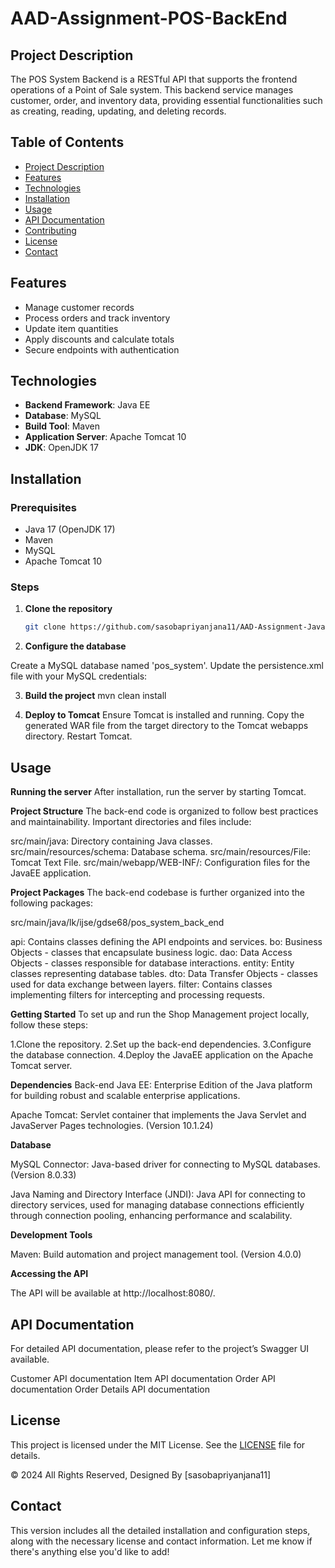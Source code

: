 # AAD-Assignment-POS-BackEnd

## Project Description
The POS System Backend is a RESTful API that supports the frontend operations of a Point of Sale system. This backend service manages customer, order, and inventory data, providing essential functionalities such as creating, reading, updating, and deleting records.

## Table of Contents
- [Project Description](#project-description)
- [Features](#features)
- [Technologies](#technologies)
- [Installation](#installation)
- [Usage](#usage)
- [API Documentation](#api-documentation)
- [Contributing](#contributing)
- [License](#license)
- [Contact](#contact)

## Features
- Manage customer records
- Process orders and track inventory
- Update item quantities
- Apply discounts and calculate totals
- Secure endpoints with authentication

## Technologies
- **Backend Framework**: Java EE
- **Database**: MySQL
- **Build Tool**: Maven
- **Application Server**: Apache Tomcat 10
- **JDK**: OpenJDK 17

## Installation

### Prerequisites
- Java 17 (OpenJDK 17)
- Maven
- MySQL
- Apache Tomcat 10  


### Steps
1. **Clone the repository**
   ```bash
   git clone https://github.com/sasobapriyanjana11/AAD-Assignment-JavaEE-Pos-Backend.git

 2. **Configure the database**
    
  Create a MySQL database named 'pos_system'.
  Update the persistence.xml file with your MySQL credentials:
  
  <properties>
    <property name="javax.persistence.jdbc.url" value="jdbc:mysql://localhost:3306/pos_system"/>
    <property name="javax.persistence.jdbc.user" value="your_username"/>
    <property name="javax.persistence.jdbc.password" value="your_password"/>
    <property name="javax.persistence.jdbc.driver" value="com.mysql.cj.jdbc.Driver"/>
    <property name="hibernate.dialect" value="org.hibernate.dialect.MySQL8Dialect"/>
    <property name="hibernate.hbm2ddl.auto" value="update"/>
</properties>


3. **Build the project**
  mvn clean install

4. **Deploy to Tomcat**
   Ensure Tomcat is installed and running.
   Copy the generated WAR file from the target directory to the Tomcat webapps directory.
   Restart Tomcat.

## Usage
**Running the server**
After installation, run the server by starting Tomcat.

**Project Structure**
The back-end code is organized to follow best practices and maintainability. Important directories and files include:

src/main/java: Directory containing Java classes.
src/main/resources/schema: Database schema.
src/main/resources/File: Tomcat Text File.
src/main/webapp/WEB-INF/: Configuration files for the JavaEE application.

**Project Packages**
The back-end codebase is further organized into the following packages:

src/main/java/lk/ijse/gdse68/pos_system_back_end

  api: Contains classes defining the API endpoints and services.
  bo: Business Objects - classes that encapsulate business logic.
  dao: Data Access Objects - classes responsible for database interactions.
  entity: Entity classes representing database tables.
  dto: Data Transfer Objects - classes used for data exchange between layers.
  filter: Contains classes implementing filters for intercepting and processing requests.

**Getting Started**
To set up and run the Shop Management project locally, follow these steps:

1.Clone the repository.
2.Set up the back-end dependencies.
3.Configure the database connection.
4.Deploy the JavaEE application on the Apache Tomcat server.

**Dependencies**
Back-end
Java EE: Enterprise Edition of the Java platform for building robust and scalable enterprise applications.

Apache Tomcat: Servlet container that implements the Java Servlet and JavaServer Pages technologies. (Version 10.1.24)

**Database**

MySQL Connector: Java-based driver for connecting to MySQL databases. (Version 8.0.33)

Java Naming and Directory Interface (JNDI): Java API for connecting to directory services, used for managing database connections efficiently through connection pooling, enhancing performance and scalability.

**Development Tools**

Maven: Build automation and project management tool. (Version 4.0.0)

**Accessing the API**

The API will be available at http://localhost:8080/.

## API Documentation
For detailed API documentation, please refer to the project’s Swagger UI available.

Customer API documentation
Item API documentation
Order API documentation
Order Details API documentation



## License

This project is licensed under the MIT License. See the [LICENSE](LICENSE) file for details.

© 2024 All Rights Reserved, Designed By [sasobapriyanjana11]

## Contact

This version includes all the detailed installation and configuration steps, along with the necessary license and contact information. Let me know if there's anything else you'd like to add!


